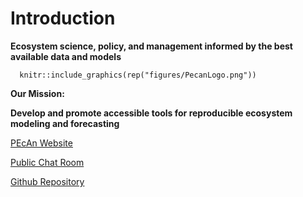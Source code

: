 # Introduction

**Ecosystem science, policy, and management informed by the best available data and models**

```{r, echo=FALSE,out.height= "90%", out.width="90%"}
  knitr::include_graphics(rep("figures/PecanLogo.png"))
```

**Our Mission:**


**Develop and promote accessible tools for reproducible ecosystem modeling and forecasting**


[PEcAn Website](http://pecanproject.github.io/)

[Public Chat Room](https://gitter.im/PecanProject/pecan)

[Github Repository](https://github.com/PecanProject/pecan)

